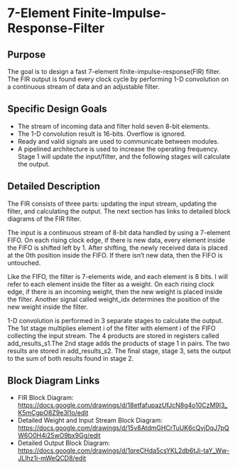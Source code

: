 # 7-Element Finite-Impulse-Response-Filter

## Purpose
The goal is to design a fast 7-element finite-impulse-response(FIR) filter. The FIR output is found every clock cycle by performing 1-D convolution on a continuous stream of data and an adjustable filter.

## Specific Design Goals
* The stream of incoming data and filter hold seven 8-bit elements.
* The 1-D convolution result is 16-bits. Overflow is ignored.
* Ready and valid signals are used to communicate between modules.
* A pipelined architecture is used to increase the operating frequency. Stage 1 will update the input/filter, and the following stages will calculate the output.

## Detailed Description
The FIR consists of three parts: updating the input stream, updating the filter, and calculating the output. The next section has links to detailed block diagrams of the FIR filter.

The input is a continuous stream of 8-bit data handled by using a 7-element FIFO. On each rising clock edge, if there is new data, every element inside the FIFO is shifted left by 1. After shifting, the newly received data is placed at the 0th position inside the FIFO. If there isn’t new data, then the FIFO is untouched.

Like the FIFO, the filter is 7-elements wide, and each element is 8 bits. I will refer to each element inside the filter as a weight. On each rising clock edge, if there is an incoming weight, then the new weight is placed inside the filter. Another signal called weight_idx determines the position of the new weight inside the filter. 

1-D convolution is performed in 3 separate stages to calculate the output. The 1st stage multiplies element i of the filter with element i of the FIFO collecting the input stream. The 4 products are stored in registers called add_results_s1.The 2nd stage adds the products of stage 1 in pairs. The two results are stored in add_results_s2. The final stage, stage 3, sets the output to the sum of both results found in stage 2.

## Block Diagram Links
* FIR Block Diagram: https://docs.google.com/drawings/d/18etfafupazUfJcN8g4o10CzM9l3_K5mCgpO8Z9e3l1o/edit
* Detailed Weight and Input Stream Block Diagram: https://docs.google.com/drawings/d/15v8AtdmGHCrTuUK6cQvjDqJ7pQW6O0H4i25wO9bx9Gg/edit
* Detailed Output Block Diagram: https://docs.google.com/drawings/d/1qreCHda5csYKL2db6tJi-taY_Ww-JLlhz1i-mWeQCD8/edit
